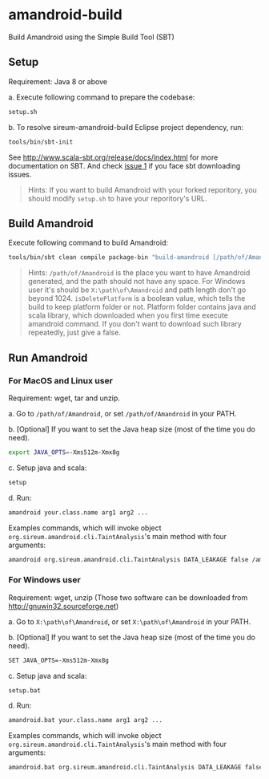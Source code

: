 amandroid-build
=================
Build Amandroid using the Simple Build Tool (SBT)

## Setup

Requirement: Java 8 or above

a. Execute following command to prepare the codebase: 
```bash
setup.sh
```
b. To resolve sireum-amandroid-build Eclipse project dependency, run:
```bash
tools/bin/sbt-init
```

See http://www.scala-sbt.org/release/docs/index.html for more documentation on SBT. And check [issue 1](https://github.com/fgwei/amandroid-build/issues/1) if you face sbt downloading issues.

> Hints: If you want to build Amandroid with your forked reporitory, you should modify `setup.sh` to have your reporitory's URL.

## Build Amandroid

Execute following command to build Amandroid:
```bash
tools/bin/sbt clean compile package-bin "build-amandroid [/path/of/Amandroid] [isDeletePlatform] "
```

> Hints: `/path/of/Amandroid` is the place you want to have Amandroid generated, and the path should not have any space. For Windows user it's should be `X:\path\of\Amandroid` and path length don't go beyond 1024. `isDeletePlatform` is a boolean value, which tells the build to keep platform folder or not. Platform folder contains java and scala library, which downloaded when you first time execute amandroid command. If you don't want to download such library repeatedly, just give a false.

## Run Amandroid

### For MacOS and Linux user

Requirement: wget, tar and unzip.

a. Go to `/path/of/Amandroid`, or set `/path/of/Amandroid` in your PATH.

b. [Optional] If you want to set the Java heap size (most of the time you do need).
```bash
export JAVA_OPTS=-Xms512m-Xmx8g
```
c. Setup java and scala:
```bash
setup
```

d. Run:
```bash
amandroid your.class.name arg1 arg2 ...
```

Examples commands, which will invoke object `org.sireum.amandroid.cli.TaintAnalysis`'s main method with four arguments:
```bash
amandroid org.sireum.amandroid.cli.TaintAnalysis DATA_LEAKAGE false /amandroid/sources/icc-bench /output/icc-bench
```

### For Windows user

Requirement: wget, unzip (Those two software can be downloaded from http://gnuwin32.sourceforge.net)

a. Go to `X:\path\of\Amandroid`, or set `X:\path\of\Amandroid` in your PATH.

b. [Optional] If you want to set the Java heap size (most of the time you do need).
```bash
SET JAVA_OPTS=-Xms512m-Xmx8g
```
c. Setup java and scala:
```bash
setup.bat
```

d. Run:
```bash
amandroid.bat your.class.name arg1 arg2 ...
```

Examples commands, which will invoke object `org.sireum.amandroid.cli.TaintAnalysis`'s main method with four arguments:
```bash
amandroid.bat org.sireum.amandroid.cli.TaintAnalysis DATA_LEAKAGE false /amandroid/sources/icc-bench /output/icc-bench
```
